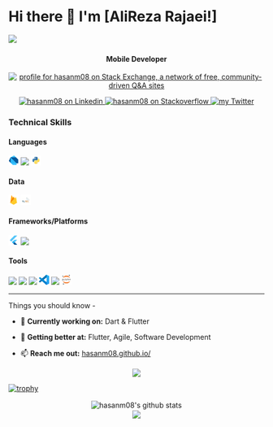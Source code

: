
# Hi there 👋 I'm [AliReza Rajaei!]
![](Untitled.png)

<h4 align="center">Mobile Developer</h4>

<p align="center">
<a href="https://stackexchange.com/users/6924545"><img src="https://stackexchange.com/users/flair/6924545.png" width="208" height="58" alt="profile for hasanm08 on Stack Exchange, a network of free, community-driven Q&amp;A sites" title="profile for alireza rajaei on Stack Exchange, a network of free, community-driven Q&amp;A sites"></a>
</p>
<p align="center">
  <a href="https://www.linkedin.com/in/hasanm08/" target="_blank">
  <img alt="hasanm08 on Linkedin" src="https://avatars3.githubusercontent.com/u/357098?s=200&v=4" width="40" height="40" >
  </a>
  <a href="https://stackoverflow.com/users/14041364" target="_blank">
    <img alt="hasanm08 on Stackoverflow" src="https://stackoverflow.design/assets/img/logos/talent/talent-logo-compact.svg" width="100" height="40" >
  </a>
  <a href="https://twitter.com/hasanm08" target="_blank">
    <img alt="my Twitter" src="https://cdn.cms-twdigitalassets.com/content/dam/developer-twitter/images/Twitter_logo_blue_48.png" width="40" height="40" >
  </a>
  
</p>

### Technical Skills

#### Languages

<code><img height="20" src="https://raw.githubusercontent.com/github/explore/80688e429a7d4ef2fca1e82350fe8e3517d3494d/topics/dart/dart.png"></code>
<code><img height="20" src="https://cdn.worldvectorlogo.com/logos/c--4.svg"></code>
<code><img height="20" src="https://raw.githubusercontent.com/github/explore/80688e429a7d4ef2fca1e82350fe8e3517d3494d/topics/python/python.png"></code>

#### Data

<code><img height="20" src="https://raw.githubusercontent.com/github/explore/80688e429a7d4ef2fca1e82350fe8e3517d3494d/topics/firebase/firebase.png"></code>
<code><img height="20" src="https://raw.githubusercontent.com/github/explore/80688e429a7d4ef2fca1e82350fe8e3517d3494d/topics/mysql/mysql.png"></code>

#### Frameworks/Platforms

<code><img height="20" src="https://raw.githubusercontent.com/github/explore/cebd63002168a05a6a642f309227eefeccd92950/topics/flutter/flutter.png"></code>
<code><img height="20" src="https://www.ambient-it.net/wp-content/uploads/2016/04/wpf-logo-175.png"></code>

#### Tools

<code><img height="20" src="https://cdn.worldvectorlogo.com/logos/gitlab.svg"></code>
<code><img height="20" src="https://cdn.worldvectorlogo.com/logos/github-icon-1.svg"></code>
<code><img height="20" src="https://cdn.worldvectorlogo.com/logos/git-bash.svg"></code>
<code><img height="20" src="https://raw.githubusercontent.com/github/explore/80688e429a7d4ef2fca1e82350fe8e3517d3494d/topics/visual-studio-code/visual-studio-code.png"></code>
<code><img height="20" src="https://uxwing.com/wp-content/themes/uxwing/download/10-brands-and-social-media/android-studio.svg"></code>
<code><img height="20" src="https://raw.githubusercontent.com/github/explore/80688e429a7d4ef2fca1e82350fe8e3517d3494d/topics/jupyter-notebook/jupyter-notebook.png"></code>
  
</p>

---

Things you should know -

- 🔭 <b>Currently working on:</b> Dart & Flutter
- 🌱 <b>Getting better at:</b> Flutter, Agile, Software Development

- 📫 <b>Reach me out:</b> <a href="https://hasanm08.github.io" target="_blank">hasanm08.github.io/</a>

<p align='center'>
<img align='center' src="https://visitor-badge.glitch.me/badge?page_id=hasanm08.visitor-badge">
<p/> 

[![trophy](https://github-profile-trophy.vercel.app/?username=hasanm08&theme=onedark)](https://github.com/ryo-ma/github-profile-trophy)


<div align="center">
  <img align="center" src="https://github-readme-stats.vercel.app/api?username=hasanm08&show_icons=true&include_all_commits=true&theme=tokyonight&hide_border=true" alt="hasanm08's github stats" /></a>
</div>
  
<div align="center">
  <img align="center" src="https://github-readme-stats.vercel.app/api/top-langs/?username=hasanm08&layout=compact&theme=tokyonight&hide_border=true" /></a>
</div>
